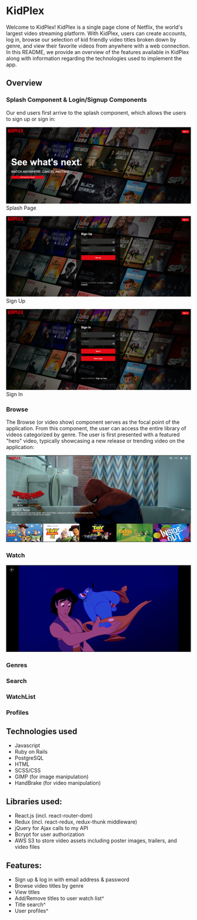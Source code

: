 # KidPlex

Welcome to KidPlex! KidPlex is a single page clone of Netflix, the world's largest video streaming platform. With KidPlex, users can create accounts, log in, browse our selection of kid friendly video titles broken down by genre, and view their favorite videos from anywhere with a web connection. In this README, we provide an overview of the features available in KidPlex along with information regarding the technologies used to implement the app.

## Overview

### Splash Component & Login/Signup Components
Our end users first arrive to the splash component, which allows the users to sign up or sign in:

![Splash Page](https://raw.githubusercontent.com/burnwatt/kidplex/master/splash.png)
Splash Page

![Sign Up](https://raw.githubusercontent.com/burnwatt/kidplex/master/signup.png)
Sign Up

![Sign In](https://raw.githubusercontent.com/burnwatt/kidplex/master/signin.png)
Sign In

### Browse
The Browse (or video show) component serves as the focal point of the application. From this component, the user can access the entire library of videos categorized by genre. The user is first presented with a featured "hero" video, typically showcasing a new release or trending video on the application:

![Browse Component](https://raw.githubusercontent.com/burnwatt/kidplex/master/browse.png)

### Watch

![Watch Component](https://raw.githubusercontent.com/burnwatt/kidplex/master/watch.png)

### Genres

### Search

### WatchList

### Profiles

## Technologies used
 * Javascript
 * Ruby on Rails
 * PostgreSQL
 * HTML
 * SCSS/CSS
 * GIMP (for image manipulation)
 * HandBrake (for video manipulation)

## Libraries used:

* React.js (incl. react-router-dom)
* Redux (incl. react-redux, redux-thunk middleware)
* jQuery for Ajax calls to my API
* Bcrypt for user authorization
* AWS S3 to store video assets including poster images, trailers, and video files

## Features:

* Sign up & log in with email address & password
* Browse video titles by genre
* View titles
* Add/Remove titles to user watch list^
* Title search^
* User profiles^
